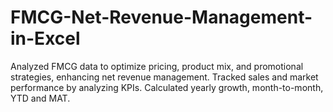 # FMCG-Net-Revenue-Management-in-Excel
Analyzed FMCG data to optimize pricing, product mix, and promotional strategies, enhancing net revenue management. Tracked sales and market performance by analyzing KPIs. Calculated yearly growth, month-to-month, YTD and MAT.  

